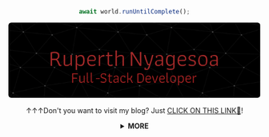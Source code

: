 <div align="center">
  
```javascript
await world.runUntilComplete();
```
  
</div>

<div align="center">

[![Ruperth Nyagesoa - Software Engineer](https://github.com/ruperthnyagesoa/ruperthnyagesoa/blob/main/github-header-image%20(3).png)](https://pathsonthego.vercel.app)

↑↑↑Don't you want to visit my blog? Just [CLICK ON THIS LINK🔗](https://pathsonthego.vercel.app/)!

</div>

<details>
<summary align="center"> <b> MORE </b> </summary>

- 🌱 I’m currently learning.
- 📫 How to reach me: (ruperthnyagesoa@gmail.com)
- 📡 I live in Kenya.
- 💭 Hope to: `0 Warning(s),0 Error(s)`

</details>
